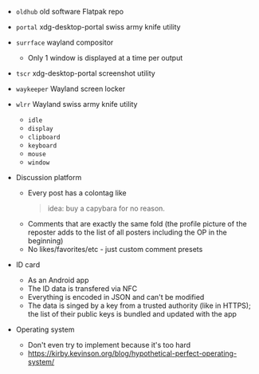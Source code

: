 * `oldhub` old software Flatpak repo
* `portal` xdg-desktop-portal swiss army knife utility
* `surrface` wayland compositor
	* Only 1 window is displayed at a time per output
* `tscr` xdg-desktop-portal screenshot utility
* `waykeeper` Wayland screen locker
* `wlrr` Wayland swiss army knife utility
	* `idle`
	* `display`
	* `clipboard`
	* `keyboard`
	* `mouse`
	* `window`

* Discussion platform
	* Every post has a colontag like
	  > idea: buy a capybara for no reason.
	* Comments that are exactly the same fold (the profile picture of the
	  reposter adds to the list of all posters including the OP in the
	  beginning)
	* No likes/favorites/etc - just custom comment presets
* ID card
	* As an Android app
	* The ID data is transfered via NFC
	* Everything is encoded in JSON and can't be modified
	* The data is singed by a key from a trusted authority (like in
	  HTTPS); the list of their public keys is bundled and updated
	  with the app
* Operating system
	* Don't even try to implement because it's too hard
	* https://kirby.kevinson.org/blog/hypothetical-perfect-operating-system/
